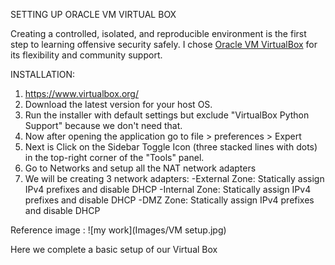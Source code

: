 SETTING UP ORACLE VM VIRTUAL BOX 

Creating a controlled, isolated, and reproducible environment is the first step to learning offensive security safely. I chose [Oracle VM VirtualBox](https://www.virtualbox.org/) for its flexibility and community support.

INSTALLATION:
1. https://www.virtualbox.org/
2. Download the latest version for your host OS.
3. Run the installer with default settings but exclude "VirtualBox Python Support" because we don't need that.
4. Now after opening the application go to file > preferences > Expert
5. Next is Click on the Sidebar Toggle Icon (three stacked lines with dots) in the top-right corner of the "Tools" panel.
6. Go to Networks and setup all the NAT network adapters
7. We will be creating 3 network adapters:
   -External Zone: Statically assign IPv4 prefixes and disable DHCP
   -Internal Zone: Statically assign IPv4 prefixes and disable DHCP
   -DMZ Zone: Statically assign IPv4 prefixes and disable DHCP

Reference image : ![my work](Images/VM setup.jpg)

Here we complete a basic setup of our Virtual Box 
